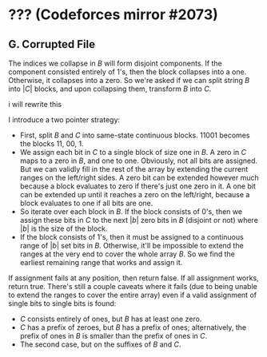 # ??? (Codeforces mirror #2073)

## G. Corrupted File
The indices we collapse in $B$ will form disjoint components. If the component consisted entirely of $1$'s, then the block collapses into a one. Otherwise, it collapses into a zero. So we're asked if we can split string $B$ into $|C|$ blocks, and upon collapsing them, transform $B$ into $C$.

i will rewrite this

I introduce a two pointer strategy:
 - First, split $B$ and $C$ into same-state continuous blocks. $11001$ becomes the blocks $11$, $00$, $1$.
 - We assign each bit in $C$ to a single block of size one in $B$. A zero in $C$ maps to a zero in $B$, and one to one. Obviously, not all bits are assigned. But we can validly fill in the rest of the array by extending the current ranges on the left/right sides. A zero bit can be extended however much because a block evaluates to zero if there's just one zero in it. A one bit can be extended up until it reaches a zero on the left/right, because a block evaluates to one if all bits are one.
 - So iterate over each block in $B$. If the block consists of $0$'s, then we assign these bits in $C$ to the next $|b|$ zero bits in $B$ (disjoint or not) where $|b|$ is the size of the block.
 - If the block consists of $1$'s, then it must be assigned to a continuous range of $|b|$ set bits in $B$. Otherwise, it'll be impossible to extend the ranges at the very end to cover the whole array $B$. So we find the earliest remaining range that works and assign it.

If assignment fails at any position, then return false. If all assignment works, return true. There's still a couple caveats where it fails (due to being unable to extend the ranges to cover the entire array) even if a valid assignment of single bits to single bits is found:
 - $C$ consists entirely of ones, but $B$ has at least one zero.
 - $C$ has a prefix of zeroes, but $B$ has a prefix of ones; alternatively, the prefix of ones in $B$ is smaller than the prefix of ones in $C$.
 - The second case, but on the suffixes of $B$ and $C$.